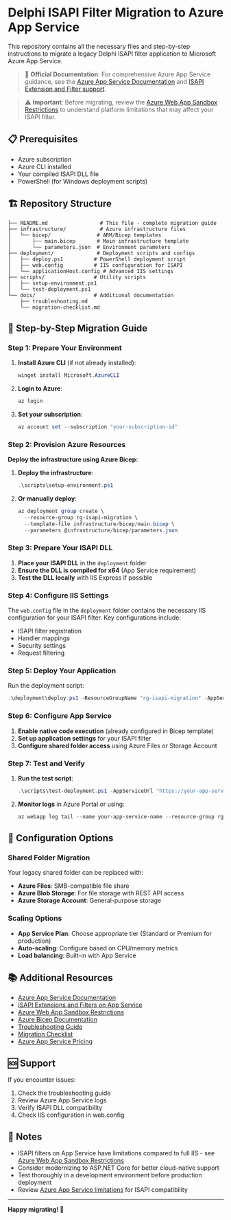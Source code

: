 # Delphi ISAPI Filter Migration to Azure App Service

This repository contains all the necessary files and step-by-step instructions to migrate a legacy Delphi ISAPI filter application to Microsoft Azure App Service.

> 📖 **Official Documentation**: For comprehensive Azure App Service guidance, see the [Azure App Service Documentation](https://docs.microsoft.com/azure/app-service/) and [ISAPI Extension and Filter support](https://docs.microsoft.com/azure/app-service/configure-language-dotnetframework#isapi-extensions-and-filters).

> ⚠️ **Important**: Before migrating, review the [Azure Web App Sandbox Restrictions](https://github.com/projectkudu/kudu/wiki/Azure-Web-App-sandbox#general-sandbox-restrictions) to understand platform limitations that may affect your ISAPI filter.

## 📋 Prerequisites

- Azure subscription
- Azure CLI installed
- Your compiled ISAPI DLL file
- PowerShell (for Windows deployment scripts)

## 🏗️ Repository Structure

```
├── README.md                 # This file - complete migration guide
├── infrastructure/           # Azure infrastructure files
│   └── bicep/               # ARM/Bicep templates
│       ├── main.bicep       # Main infrastructure template
│       └── parameters.json  # Environment parameters
├── deployment/              # Deployment scripts and configs
│   ├── deploy.ps1          # PowerShell deployment script
│   ├── web.config          # IIS configuration for ISAPI
│   └── applicationHost.config # Advanced IIS settings
├── scripts/                # Utility scripts
│   ├── setup-environment.ps1
│   └── test-deployment.ps1
└── docs/                   # Additional documentation
    ├── troubleshooting.md
    └── migration-checklist.md
```

## 🚀 Step-by-Step Migration Guide

### Step 1: Prepare Your Environment

1. **Install Azure CLI** (if not already installed):
   ```powershell
   winget install Microsoft.AzureCLI
   ```

2. **Login to Azure**:
   ```powershell
   az login
   ```

3. **Set your subscription**:
   ```powershell
   az account set --subscription "your-subscription-id"
   ```

### Step 2: Provision Azure Resources

**Deploy the infrastructure using Azure Bicep:**

1. **Deploy the infrastructure**:
   ```powershell
   .\scripts\setup-environment.ps1
   ```

2. **Or manually deploy**:
   ```powershell
   az deployment group create \
     --resource-group rg-isapi-migration \
     --template-file infrastructure/bicep/main.bicep \
     --parameters @infrastructure/bicep/parameters.json
   ```

### Step 3: Prepare Your ISAPI DLL

1. **Place your ISAPI DLL** in the `deployment` folder
2. **Ensure the DLL is compiled for x64** (App Service requirement)
3. **Test the DLL locally** with IIS Express if possible

### Step 4: Configure IIS Settings

The `web.config` file in the `deployment` folder contains the necessary IIS configuration for your ISAPI filter. Key configurations include:

- ISAPI filter registration
- Handler mappings
- Security settings
- Request filtering

### Step 5: Deploy Your Application

Run the deployment script:
```powershell
.\deployment\deploy.ps1 -ResourceGroupName "rg-isapi-migration" -AppServiceName "your-app-service-name"
```

### Step 6: Configure App Service

1. **Enable native code execution** (already configured in Bicep template)
2. **Set up application settings** for your ISAPI filter
3. **Configure shared folder access** using Azure Files or Storage Account

### Step 7: Test and Verify

1. **Run the test script**:
   ```powershell
   .\scripts\test-deployment.ps1 -AppServiceUrl "https://your-app-service.azurewebsites.net"
   ```

2. **Monitor logs** in Azure Portal or using:
   ```powershell
   az webapp log tail --name your-app-service-name --resource-group rg-isapi-migration
   ```

## 🔧 Configuration Options

### Shared Folder Migration

Your legacy shared folder can be replaced with:
- **Azure Files**: SMB-compatible file share
- **Azure Blob Storage**: For file storage with REST API access
- **Azure Storage Account**: General-purpose storage

### Scaling Options

- **App Service Plan**: Choose appropriate tier (Standard or Premium for production)
- **Auto-scaling**: Configure based on CPU/memory metrics
- **Load balancing**: Built-in with App Service

## 📚 Additional Resources

- [Azure App Service Documentation](https://docs.microsoft.com/azure/app-service/)
- [ISAPI Extensions and Filters on App Service](https://docs.microsoft.com/azure/app-service/configure-language-dotnetframework#isapi-extensions-and-filters)
- [Azure Web App Sandbox Restrictions](https://github.com/projectkudu/kudu/wiki/Azure-Web-App-sandbox#general-sandbox-restrictions)
- [Azure Bicep Documentation](https://docs.microsoft.com/azure/azure-resource-manager/bicep/)
- [Troubleshooting Guide](docs/troubleshooting.md)
- [Migration Checklist](docs/migration-checklist.md)
- [Azure App Service Pricing](https://azure.microsoft.com/pricing/details/app-service/windows/)

## 🆘 Support

If you encounter issues:
1. Check the troubleshooting guide
2. Review Azure App Service logs
3. Verify ISAPI DLL compatibility
4. Check IIS configuration in web.config

## 📝 Notes

- ISAPI filters on App Service have limitations compared to full IIS - see [Azure Web App Sandbox Restrictions](https://github.com/projectkudu/kudu/wiki/Azure-Web-App-sandbox#general-sandbox-restrictions)
- Consider modernizing to ASP.NET Core for better cloud-native support
- Test thoroughly in a development environment before production deployment
- Review [Azure App Service limitations](https://docs.microsoft.com/azure/app-service/overview-compare) for ISAPI compatibility

---

**Happy migrating! 🚀**
